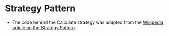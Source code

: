 # Strategy Pattern

* The code behind the Calculate strategy was adapted from the [Wikipedia article on the Strategy Pattern](https://en.wikipedia.org/wiki/Strategy_pattern).

